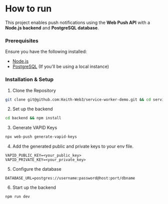 # How to run

This project enables push notifications using the **Web Push API** with a **Node.js backend** and **PostgreSQL database**.

### **Prerequisites**
Ensure you have the following installed:
- [Node.js](https://nodejs.org/)
- [PostgreSQL](https://www.postgresql.org/) (If you'll be using a local instance)

### **Installation & Setup**

1. Clone the Repository
```sh
git clone git@github.com:Keith-Web3/service-worker-demo.git && cd service-worker-demo
```
2. Set up the backend
```sh
cd backend && npm install
```
3. Generate VAPID Keys
```sh
npx web-push generate-vapid-keys
```
4. Add the generated public and private keys to your env file.
```env
VAPID_PUBLIC_KEY=<your_public_key>
VAPID_PRIVATE_KEY=<your_private_key>
```
5. Configure the database
```env
DATABASE_URL=postgres://username:password@host:port/dbname
```
6. Start up the backend
```sh
npm run dev
```
